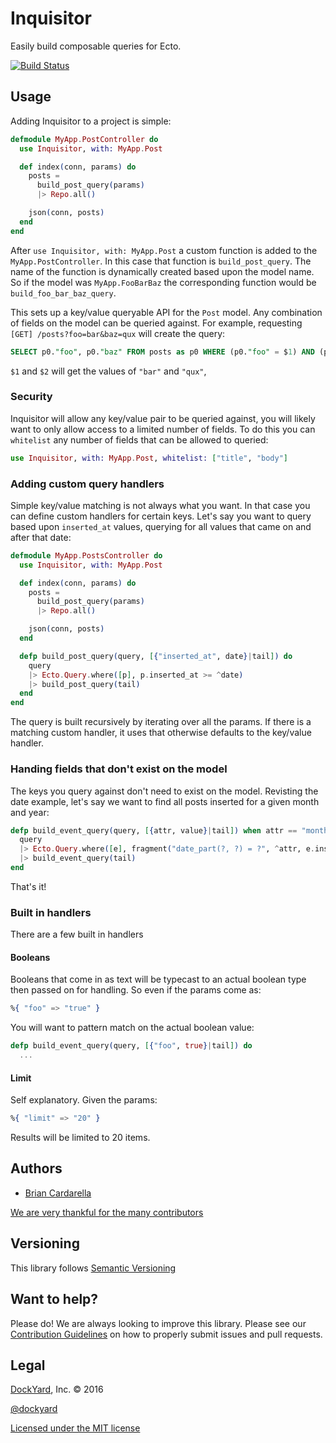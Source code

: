 # Inquisitor

Easily build composable queries for Ecto.

[![Build Status](https://secure.travis-ci.org/dockyard/inquisitor.svg?branch=master)](http://travis-ci.org/dockyard/inquisitor)

## Usage

Adding Inquisitor to a project is simple:

```elixir
defmodule MyApp.PostController do
  use Inquisitor, with: MyApp.Post

  def index(conn, params) do
    posts =
      build_post_query(params)
      |> Repo.all()

    json(conn, posts)
  end
end
```

After `use Inquisitor, with: MyApp.Post` a custom function is added to
the `MyApp.PostController`. In this case that function is
`build_post_query`. The name of the function is dynamically created
based upon the model name. So if the model was `MyApp.FooBarBaz` the
corresponding function would be `build_foo_bar_baz_query`.

This sets up a key/value queryable API for the `Post` model. Any
combination of fields on the model can be queried against. For example,
requesting `[GET] /posts?foo=bar&baz=qux` will create the query:

```sql
SELECT p0."foo", p0."baz" FROM posts as p0 WHERE (p0."foo" = $1) AND (p0."baz" = $1);
```

`$1` and `$2` will get the values of `"bar"` and `"qux"`,

### Security

Inquisitor will allow any key/value pair to be queried against, you will
likely want to only allow access to a limited number of fields. To do
this you can `whitelist` any number of fields that can be allowed to
queried:

```elixir
use Inquisitor, with: MyApp.Post, whitelist: ["title", "body"]
```

### Adding custom query handlers

Simple key/value matching is not always what you want. In that case you
can define custom handlers for certain keys. Let's say you want to query
based upon `inserted_at` values, querying for all values that came on
and after that date:

```elixir
defmodule MyApp.PostsController do
  use Inquisitor, with: MyApp.Post

  def index(conn, params) do
    posts =
      build_post_query(params)
      |> Repo.all()

    json(conn, posts)
  end

  defp build_post_query(query, [{"inserted_at", date}|tail]) do
    query
    |> Ecto.Query.where([p], p.inserted_at >= ^date)
    |> build_post_query(tail)
  end
end
```

The query is built recursively by iterating over all the params. If
there is a matching custom handler, it uses that otherwise defaults to
the key/value handler.

### Handing fields that don't exist on the model

The keys you query against don't need to exist on the model. Revisting
the date example, let's say we want to find all posts inserted for a
given month and year:

```elixir
defp build_event_query(query, [{attr, value}|tail]) when attr == "month" or attr == "year" do
  query
  |> Ecto.Query.where([e], fragment("date_part(?, ?) = ?", ^attr, e.inserted_at, type(^value, :integer)))
  |> build_event_query(tail)
end
```

That's it!

### Built in handlers

There are a few built in handlers

#### Booleans

Booleans that come in as text will be typecast to an actual boolean
type then passed on for handling. So even if the params come as:

```elixir
%{ "foo" => "true" }
```

You will want to pattern match on the actual boolean value:

```elixir
defp build_event_query(query, [{"foo", true}|tail]) do
  ...
```

#### Limit

Self explanatory.  Given the params:

```elixir
%{ "limit" => "20" }
```

Results will be limited to 20 items.

## Authors

* [Brian Cardarella](http://twitter.com/bcardarella)

[We are very thankful for the many contributors](https://github.com/dockyard/inquisitor/graphs/contributors)

## Versioning

This library follows [Semantic Versioning](http://semver.org)

## Want to help?

Please do! We are always looking to improve this library. Please see our
[Contribution Guidelines](https://github.com/dockyard/inquisitor/blob/master/CONTRIBUTING.md)
on how to properly submit issues and pull requests.

## Legal

[DockYard](http://dockyard.com/), Inc. &copy; 2016

[@dockyard](http://twitter.com/dockyard)

[Licensed under the MIT license](http://www.opensource.org/licenses/mit-license.php)
